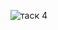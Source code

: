 ![таск 4](https://user-images.githubusercontent.com/90615021/174848388-7c92f4ce-18d1-4970-bccb-a9e1f7e3695c.jpg)
